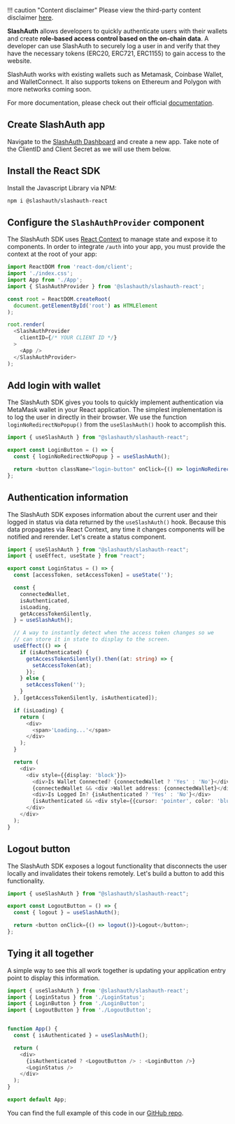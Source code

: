 !!! caution "Content disclaimer"
    Please view the third-party content disclaimer [here](https://github.com/0xPolygon/wiki/blob/master/CONTENT_DISCLAIMER.md).

**SlashAuth** allows developers to quickly authenticate users with their wallets and create **role-based access control based on the on-chain data**. A developer can use SlashAuth to securely log a user in and verify that they have the necessary tokens (ERC20, ERC721, ERC1155) to gain access to the website.

SlashAuth works with existing wallets such as Metamask, Coinbase Wallet, and WalletConnect. It also supports tokens on Ethereum and Polygon with more networks coming soon.

For more documentation, please check out their official [documentation](https://docs.slashauth.com/docs).

## Create SlashAuth app

Navigate to the [SlashAuth Dashboard](https://app.slashauth.com) and create a new app. Take note of the ClientID and Client Secret as we will use them below.

## Install the React SDK

Install the Javascript Library via NPM:

```bash
npm i @slashauth/slashauth-react
```

## Configure the `SlashAuthProvider` component

The SlashAuth SDK uses [React Context](https://reactjs.org/docs/context.html) to manage state and expose it to components. In order to integrate `/auth` into your app, you must provide the context at the root of your app:

```typescript title="index.tsx"
import ReactDOM from 'react-dom/client';
import './index.css';
import App from './App';
import { SlashAuthProvider } from '@slashauth/slashauth-react';

const root = ReactDOM.createRoot(
  document.getElementById('root') as HTMLElement
);

root.render(
  <SlashAuthProvider
    clientID={/* YOUR CLIENT ID */}
  >
    <App />
  </SlashAuthProvider>
);
```

## Add login with wallet

The SlashAuth SDK gives you tools to quickly implement authentication via MetaMask wallet in your React application. The simplest implementation is to log the user in directly in their browser. We use the function `loginNoRedirectNoPopup()` from the `useSlashAuth()` hook to accomplish this.

```typescript title="LoginButton.tsx"
import { useSlashAuth } from "@slashauth/slashauth-react";

export const LoginButton = () => {
  const { loginNoRedirectNoPopup } = useSlashAuth();

  return <button className="login-button" onClick={() => loginNoRedirectNoPopup()}>Login With Wallet</button>;
};
```

## Authentication information

The SlashAuth SDK exposes information about the current user and their logged in status via data returned by the `useSlashAuth()` hook. Because this data propagates via React Context, any time it changes components will be notified and rerender. Let's create a status component.

```typescript title="LoginStatus.tsx"
import { useSlashAuth } from "@slashauth/slashauth-react";
import { useEffect, useState } from "react";

export const LoginStatus = () => {
  const [accessToken, setAccessToken] = useState('');

  const {
    connectedWallet,
    isAuthenticated,
    isLoading,
    getAccessTokenSilently,
  } = useSlashAuth();

  // A way to instantly detect when the access token changes so we
  // can store it in state to display to the screen.
  useEffect(() => {
    if (isAuthenticated) {
      getAccessTokenSilently().then((at: string) => {
        setAccessToken(at);
      });
    } else {
      setAccessToken('');
    }
  }, [getAccessTokenSilently, isAuthenticated]);

  if (isLoading) {
    return (
      <div>
        <span>'Loading...'</span>
      </div>
    );
  }

  return (
    <div>
      <div style={{display: 'block'}}>
        <div>Is Wallet Connected? {connectedWallet ? 'Yes' : 'No'}</div>
        {connectedWallet && <div >Wallet address: {connectedWallet}</div>}
        <div>Is Logged In? {isAuthenticated ? 'Yes' : 'No'}</div>
        {isAuthenticated && <div style={{cursor: 'pointer', color: 'blue', textDecoration: 'underline'}} onClick={() => {navigator.clipboard.writeText(accessToken)}}>Click to copy access token</div>}
      </div>
    </div>
  );
}
```

## Logout button

The SlashAuth SDK exposes a logout functionality that disconnects the user locally and invalidates their tokens remotely. Let's build a button to add this functionality.

```typescript title="LogoutButton.tsx"
import { useSlashAuth } from "@slashauth/slashauth-react";

export const LogoutButton = () => {
  const { logout } = useSlashAuth();

  return <button onClick={() => logout()}>Logout</button>;
};
```

## Tying it all together

A simple way to see this all work together is updating your application entry point to display this information.

```typescript
import { useSlashAuth } from '@slashauth/slashauth-react';
import { LoginStatus } from './LoginStatus';
import { LoginButton } from './LoginButton';
import { LogoutButton } from './LogoutButton';


function App() {
  const { isAuthenticated } = useSlashAuth();

  return (
    <div>
      {isAuthenticated ? <LogoutButton /> : <LoginButton />}
      <LoginStatus />
    </div>
  );
}

export default App;
```

You can find the full example of this code in our [GitHub repo](https://github.com/slashauth/slashauth-react-quickstart-example).